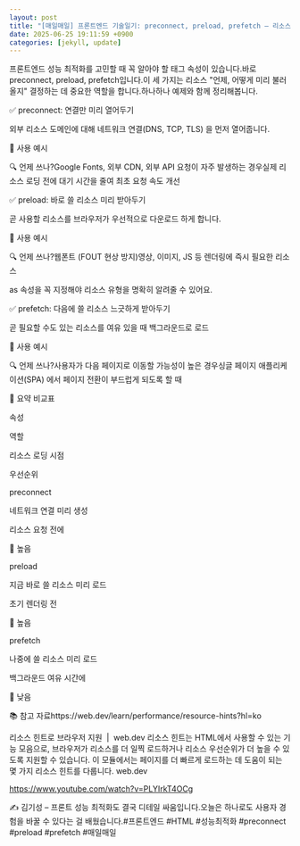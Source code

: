 ```yaml
---
layout: post
title: "[매일매일] 프론트엔드 기술일기: preconnect, preload, prefetch – 리소스 로딩 성능 최적화 3종 세트" 
date: 2025-06-25 19:11:59 +0900
categories: [jekyll, update]
---
```







프론트엔드 성능 최적화를 고민할 때 꼭 알아야 할 <link> 태그 속성이 있습니다.바로 preconnect, preload, prefetch입니다.이 세 가지는 리소스 "언제, 어떻게 미리 불러올지" 결정하는 데 중요한 역할을 합니다.하나하나 예제와 함께 정리해봅니다.




 



















 



✅ preconnect: 연결만 미리 열어두기




 



외부 리소스 도메인에 대해 네트워크 연결(DNS, TCP, TLS) 을 먼저 열어줍니다.








📌 사용 예시




 




<link rel="preconnect" href="https://cdn.example.com" crossorigin="anonymous">






 



🔍 언제 쓰나?Google Fonts, 외부 CDN, 외부 API 요청이 자주 발생하는 경우실제 리소스 로딩 전에 대기 시간을 줄여 최초 요청 속도 개선




 







 



✅ preload​: 바로 쓸 리소스 미리 받아두기




 



곧 사용할 리소스를 브라우저가 우선적으로 다운로드 하게 합니다.








📌 사용 예시




 




<link rel="preload" href="/fonts/my-font.woff2" as="font" crossorigin="anonymous">






 



🔍 언제 쓰나?웹폰트 (FOUT 현상 방지)영상, 이미지, JS 등 렌더링에 즉시 필요한 리소스




 



as 속성을 꼭 지정해야 리소스 유형을 명확히 알려줄 수 있어요.












 



✅ prefetch: 다음에 쓸 리소스 느긋하게 받아두기




 



곧 필요할 수도 있는 리소스를 여유 있을 때 백그라운드로 로드








📌 사용 예시




 




<!-- CSS 파일 예시 (실제 존재하는 파일로 대체) -->
<link rel="prefetch" href="/assets/css/jekyll-theme-chirpy.css" as="style">






 



🔍 언제 쓰나?사용자가 다음 페이지로 이동할 가능성이 높은 경우싱글 페이지 애플리케이션(SPA) 에서 페이지 전환이 부드럽게 되도록 할 때




 







 



📝 요약 비교표




 





속성

역할

리소스 로딩 시점

우선순위

preconnect

네트워크 연결 미리 생성

리소스 요청 전에

🔼 높음

preload

지금 바로 쓸 리소스 미리 로드

초기 렌더링 전

🔼 높음

prefetch

나중에 쓸 리소스 미리 로드

백그라운드 여유 시간에

🔽 낮음






 







 



📚 참고 자료https://web.dev/learn/performance/resource-hints?hl=ko




 








리소스 힌트로 브라우저 지원  |  web.dev
리소스 힌트는 HTML에서 사용할 수 있는 기능 모음으로, 브라우저가 리소스를 더 일찍 로드하거나 리소스 우선순위가 더 높을 수 있도록 지원할 수 있습니다. 이 모듈에서는 페이지를 더 빠르게 로드하는 데 도움이 되는 몇 가지 리소스 힌트를 다룹니다.
web.dev











https://www.youtube.com/watch?v=PLYIrkT4OCg




 















 



✍️ 김기성 – 프론트 성능 최적화도 결국 디테일 싸움입니다.오늘은 <link> 하나로도 사용자 경험을 바꿀 수 있다는 걸 배웠습니다.​#프론트엔드 #HTML #성능최적화 #preconnect #preload #prefetch #매일매일




 

